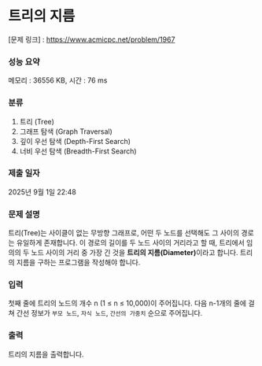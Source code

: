 # 트리의 지름

[문제 링크] : https://www.acmicpc.net/problem/1967

### 성능 요약

메모리 : 36556 KB, 시간 : 76 ms

### 분류
1. 트리 (Tree)
2. 그래프 탐색 (Graph Traversal)
3. 깊이 우선 탐색 (Depth-First Search)
4. 너비 우선 탐색 (Breadth-First Search)

### 제출 일자

2025년 9월 1일 22:48

### 문제 설명

<p>
트리(Tree)는 사이클이 없는 무방향 그래프로, 어떤 두 노드를 선택해도 그 사이의 경로는 유일하게 존재합니다. 이 경로의 길이를 두 노드 사이의 거리라고 할 때, 트리에서 임의의 두 노드 사이의 거리 중 가장 긴 것을 <strong>트리의 지름(Diameter)</strong>이라고 합니다. 트리의 지름을 구하는 프로그램을 작성해야 합니다.
</p>

### 입력

<p>
첫째 줄에 트리의 노드의 개수 n (1 ≤ n ≤ 10,000)이 주어집니다. 다음 n-1개의 줄에 걸쳐 간선 정보가 <code>부모 노드</code>, <code>자식 노드</code>, <code>간선의 가중치</code> 순으로 주어집니다.
</p>

### 출력

<p>
트리의 지름을 출력합니다.
</p>
